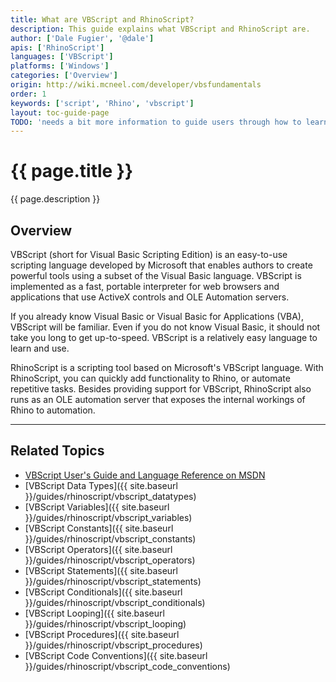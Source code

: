 ```yaml
---
title: What are VBScript and RhinoScript?
description: This guide explains what VBScript and RhinoScript are.
author: ['Dale Fugier', '@dale']
apis: ['RhinoScript']
languages: ['VBScript']
platforms: ['Windows']
categories: ['Overview']
origin: http://wiki.mcneel.com/developer/vbsfundamentals
order: 1
keywords: ['script', 'Rhino', 'vbscript']
layout: toc-guide-page
TODO: 'needs a bit more information to guide users through how to learn VBS.'
---
```


# {{ page.title }}

{{ page.description }}

## Overview

VBScript (short for Visual Basic Scripting Edition) is an easy-to-use scripting language developed by Microsoft that enables authors to create powerful tools using a subset of the Visual Basic language. VBScript is implemented as a fast, portable interpreter for web browsers and applications that use ActiveX controls and OLE Automation servers.

If you already know Visual Basic or Visual Basic for Applications (VBA), VBScript will be familiar. Even if you do not know Visual Basic, it should not take you long to get up-to-speed. VBScript is a relatively easy language to learn and use.

RhinoScript is a scripting tool based on Microsoft's VBScript language. With RhinoScript, you can quickly add functionality to Rhino, or automate repetitive tasks.  Besides providing support for VBScript, RhinoScript also runs as an OLE automation server that exposes the internal workings of Rhino to automation.

---

## Related Topics

- [VBScript User's Guide and Language Reference on MSDN](http://msdn.microsoft.com/en-us/library/t0aew7h6(VS.85).aspx)
- [VBScript Data Types]({{ site.baseurl }}/guides/rhinoscript/vbscript_datatypes)
- [VBScript Variables]({{ site.baseurl }}/guides/rhinoscript/vbscript_variables)
- [VBScript Constants]({{ site.baseurl }}/guides/rhinoscript/vbscript_constants)
- [VBScript Operators]({{ site.baseurl }}/guides/rhinoscript/vbscript_operators)
- [VBScript Statements]({{ site.baseurl }}/guides/rhinoscript/vbscript_statements)
- [VBScript Conditionals]({{ site.baseurl }}/guides/rhinoscript/vbscript_conditionals)
- [VBScript Looping]({{ site.baseurl }}/guides/rhinoscript/vbscript_looping)
- [VBScript Procedures]({{ site.baseurl }}/guides/rhinoscript/vbscript_procedures)
- [VBScript Code Conventions]({{ site.baseurl }}/guides/rhinoscript/vbscript_code_conventions)
